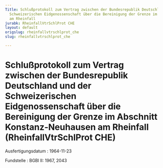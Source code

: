 ```yaml
---
Title: Schlußprotokoll zum Vertrag zwischen der Bundesrepublik Deutschland und der
  Schweizerischen Eidgenossenschaft über die Bereinigung der Grenze im Abschnitt Konstanz-Neuhausen
  am Rheinfall
jurabk: RheinfallVtrSchlProt CHE
layout: default
origslug: rheinfallvtrschlprot_che
slug: rheinfallvtrschlprot_che

---
```


# Schlußprotokoll zum Vertrag zwischen der Bundesrepublik Deutschland und der Schweizerischen Eidgenossenschaft über die Bereinigung der Grenze im Abschnitt Konstanz-Neuhausen am Rheinfall (RheinfallVtrSchlProt CHE)

Ausfertigungsdatum
:   1964-11-23

Fundstelle
:   BGBl II: 1967, 2043

